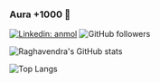 ### Aura +1000 👋
[![Linkedin: anmol](https://img.shields.io/badge/-Raghavendra-blue?style=flat-square&logo=Linkedin&logoColor=white&link=https://www.linkedin.com/in/ragha-rao/)](https://www.linkedin.com/in/ragha-rao/)
![GitHub followers](https://img.shields.io/github/followers/ragharao314159?label=Follow&style=social)

<!--
**RaghaRao314159/RaghaRao314159** is a ✨ _special_ ✨ repository because its `README.md` (this file) appears on your GitHub profile.

Here are some ideas to get you started:

- 🔭 I’m currently working on ...
- 🌱 I’m currently learning ...
- 👯 I’m looking to collaborate on ...
- 🤔 I’m looking for help with ...
- 💬 Ask me about ...
- 📫 How to reach me: ...
- 😄 Pronouns: ...
- ⚡ Fun fact: ...
-->

![Raghavendra's GitHub stats](https://github-readme-stats.vercel.app/api?username=ragharao314159&show_icons=true&theme=radical&show=reviews,discussions_started,discussions_answered,prs_merged,prs_merged_percentage)

![Top Langs](https://github-readme-stats.vercel.app/api/top-langs/?username=ragharao314159&hide_progress=falseshow_icons=true&theme=radical)
